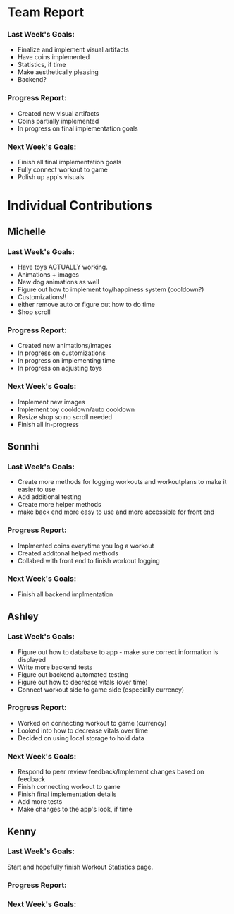# Team Report
### Last Week's Goals: 
- Finalize and implement visual artifacts
- Have coins implemented 
- Statistics, if time
- Make aesthetically pleasing
- Backend?

### Progress Report: 
- Created new visual artifacts
- Coins partially implemented
- In progress on final implementation goals

### Next Week's Goals:
- Finish all final implementation goals
- Fully connect workout to game
- Polish up app's visuals


# Individual Contributions

## Michelle
### Last Week's Goals:
- Have toys ACTUALLY working.
- Animations + images
- New dog animations as well
- Figure out how to implement toy/happiness system (cooldown?)
- Customizations!!
- either remove auto or figure out how to do time
- Shop scroll

### Progress Report:
- Created new animations/images
- In progress on customizations
- In progress on implementing time
- In progress on adjusting toys

### Next Week's Goals:
- Implement new images
- Implement toy cooldown/auto cooldown
- Resize shop so no scroll needed
- Finish all in-progress


## Sonnhi
### Last Week's Goals:
- Create more methods for logging workouts and workoutplans to make it easier to use 
- Add additional testing 
- Create more helper methods 
- make back end more easy to use and more accessible for front end

### Progress Report:
- Implmented coins everytime you log a workout 
- Created additonal helped methods 
- Collabed with front end to finish workout logging

### Next Week's Goals:
- Finish all backend implmentation




## Ashley
### Last Week's Goals:
- Figure out how to database to app - make sure correct information is displayed
- Write more backend tests
- Figure out backend automated testing
- Figure out how to decrease vitals (over time)
- Connect workout side to game side (especially currency)

### Progress Report:
- Worked on connecting workout to game (currency)
- Looked into how to decrease vitals over time
- Decided on using local storage to hold data

### Next Week's Goals:
- Respond to peer review feedback/Implement changes based on feedback
- Finish connecting workout to game
- Finish final implementation details 
- Add more tests
- Make changes to the app's look, if time


## Kenny
### Last Week's Goals:
Start and hopefully finish Workout Statistics page.

### Progress Report:



### Next Week's Goals:


